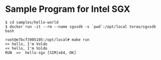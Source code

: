 # Sample Program for Intel SGX

```
$ cd samples/hello-world
$ docker run -it --rm --name sgxsdk -v `pwd`:/opt/local torao/sgxsdk bash

root@e7bcf3905105:/opt/local# make run
>> hello, I'm Voldo
<< hello, I'm Voldo
RUN  =>  hello-sgx [SIM|x64, OK]
```
